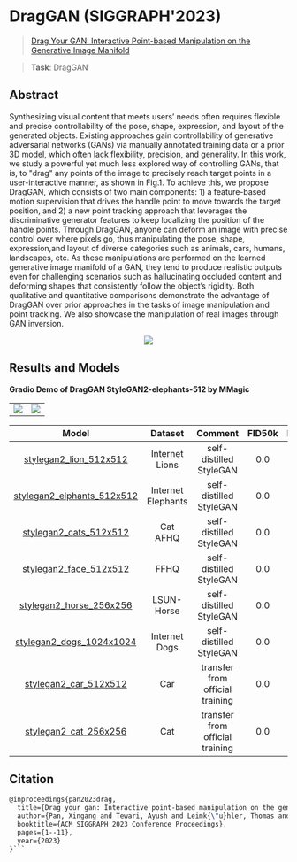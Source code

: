 # DragGAN (SIGGRAPH'2023)

> [Drag Your GAN: Interactive Point-based Manipulation on the Generative Image Manifold](https://arxiv.org/pdf/2305.10973.pdf)

> **Task**: DragGAN

<!-- [ALGORITHM] -->

## Abstract

<!-- [ABSTRACT] -->

Synthesizing visual content that meets users’ needs often requires flexible
and precise controllability of the pose, shape, expression, and layout of the
generated objects. Existing approaches gain controllability of generative
adversarial networks (GANs) via manually annotated training data or a
prior 3D model, which often lack flexibility, precision, and generality. In
this work, we study a powerful yet much less explored way of controlling
GANs, that is, to "drag" any points of the image to precisely reach target
points in a user-interactive manner, as shown in Fig.1. To achieve this, we
propose DragGAN, which consists of two main components: 1) a feature-based motion supervision that drives the handle point to move towards
the target position, and 2) a new point tracking approach that leverages
the discriminative generator features to keep localizing the position of the
handle points. Through DragGAN, anyone can deform an image with precise
control over where pixels go, thus manipulating the pose, shape, expression,and layout of diverse categories such as animals, cars, humans, landscapes,
etc. As these manipulations are performed on the learned generative image
manifold of a GAN, they tend to produce realistic outputs even for challenging scenarios such as hallucinating occluded content and deforming
shapes that consistently follow the object’s rigidity. Both qualitative and
quantitative comparisons demonstrate the advantage of DragGAN over prior
approaches in the tasks of image manipulation and point tracking. We also
showcase the manipulation of real images through GAN inversion.

<!-- [IMAGE] -->

<div align=center>
<img src="https://github.com/open-mmlab/mmagic/assets/55343765/7c397bd0-fa07-48fe-8a7c-a4022907404b"/>
</div>

## Results and Models

<table><tr>
<b> Gradio Demo of DragGAN StyleGAN2-elephants-512 by MMagic </b>
<td><img src="https://github.com/open-mmlab/mmagic/assets/55343765/08e9a687-0a6e-4d3f-94ec-22c46bd61819" border=0></td>
<td><img src="https://github.com/open-mmlab/mmagic/assets/55343765/6fab1ccd-e190-4cd0-a8d5-0e843f65930b" border=0></td>
</tr></table>

|                        Model                         |      Dataset       |             Comment             | FID50k | Precision50k | Recall50k |                                 Download                                 |
| :--------------------------------------------------: | :----------------: | :-----------------------------: | :----: | :----------: | :-------: | :----------------------------------------------------------------------: |
|   [stylegan2_lion_512x512](./stylegan2_512x512.py)   |   Internet Lions   |     self-distilled StyleGAN     |  0.0   |     0.0      |    0.0    | [model](https://download.openxlab.org.cn/models/qsun1/DragGAN-StyleGAN2-checkpoint/weight//StyleGAN2-Lions-internet) |
| [stylegan2_elphants_512x512](./stylegan2_512x512.py) | Internet Elephants |     self-distilled StyleGAN     |  0.0   |     0.0      |    0.0    | [model](https://download.openxlab.org.cn/models/qsun1/DragGAN-StyleGAN2-checkpoint/weight//StyleGAN2-elephants-internet) |
|   [stylegan2_cats_512x512](./stylegan2_512x512.py)   |      Cat AFHQ      |     self-distilled StyleGAN     |  0.0   |     0.0      |    0.0    | [model](https://download.openxlab.org.cn/models/qsun1/DragGAN-StyleGAN2-checkpoint/weight//StyleGAN2-cat-AFHQ) |
|   [stylegan2_face_512x512](./stylegan2_512x512.py)   |        FFHQ        |     self-distilled StyleGAN     |  0.0   |     0.0      |    0.0    | [model](https://download.openxlab.org.cn/models/qsun1/DragGAN-StyleGAN2-checkpoint/weight//StyleGAN2-FFHQ) |
|  [stylegan2_horse_256x256](./stylegan2_256x256.py)   |     LSUN-Horse     |     self-distilled StyleGAN     |  0.0   |     0.0      |    0.0    | [model](https://download.openxlab.org.cn/models/qsun1/DragGAN-StyleGAN2-checkpoint/weight//StyleGAN2-lsun-horses) |
| [stylegan2_dogs_1024x1024](./stylegan2_1024x1024.py) |   Internet Dogs    |     self-distilled StyleGAN     |  0.0   |     0.0      |    0.0    | [model](https://download.openxlab.org.cn/models/qsun1/DragGAN-StyleGAN2-checkpoint/weight//StyleGAN2-dogs-internet) |
|   [stylegan2_car_512x512](./stylegan2_512x512.py)    |        Car         | transfer from official training |  0.0   |     0.0      |    0.0    | [model](https://download.openxlab.org.cn/models/qsun1/DragGAN-StyleGAN2-checkpoint/weight//StyleGAN2-dogs-internet) |
|   [stylegan2_cat_256x256](./stylegan2_256x256.py)    |        Cat         | transfer from official training |  0.0   |     0.0      |    0.0    | [model](https://download.openxlab.org.cn/models/qsun1/DragGAN-StyleGAN2-checkpoint/weight//StyleGAN2-dogs-internet) |

## Citation

````latex
@inproceedings{pan2023drag,
  title={Drag your gan: Interactive point-based manipulation on the generative image manifold},
  author={Pan, Xingang and Tewari, Ayush and Leimk{\"u}hler, Thomas and Liu, Lingjie and Meka, Abhimitra and Theobalt, Christian},
  booktitle={ACM SIGGRAPH 2023 Conference Proceedings},
  pages={1--11},
  year={2023}
}```
````
